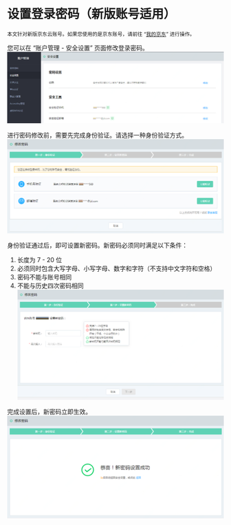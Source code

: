 # 设置登录密码（新版账号适用）

<small>本文针对新版京东云账号。如果您使用的是京东账号，请前往 “[我的京东](https://home.jd.com/)” 进行操作。</small>

您可以在 “账户管理 - 安全设置” 页面修改登录密码。
![](../../../image/User/Account%20Management/Set%20User%20Password/setpwd.PNG)

进行密码修改前，需要先完成身份验证。请选择一种身份验证方式。
![](../../../image/User/Account%20Management/Set%20User%20Password/step1.png)

身份验证通过后，即可设置新密码。新密码必须同时满足以下条件：
1. 长度为 7 - 20 位
2. 必须同时包含大写字母、小写字母、数字和字符（不支持中文字符和空格）
3. 密码不能与账号相同
4. 不能与历史四次密码相同
![](../../../image/User/Account%20Management/Set%20User%20Password/step2.png)

完成设置后，新密码立即生效。
![](../../../image/User/Account%20Management/Set%20User%20Password/step3.PNG)
